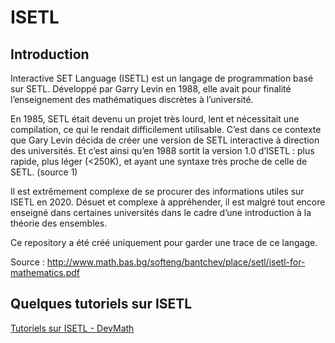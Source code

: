 # ISETL
## Introduction 
Interactive SET Language (ISETL) est un langage de programmation basé sur SETL. Développé par Garry Levin en 1988, elle avait pour finalité l’enseignement des mathématiques discrètes à l’université.

En 1985, SETL était devenu un projet très lourd, lent et nécessitait une compilation, ce qui le rendait difficilement utilisable. C’est dans ce contexte que Gary Levin décida de créer une version de SETL interactive à direction des universités.
Et c’est ainsi qu’en 1988 sortit la version 1.0 d’ISETL : plus rapide, plus léger (<250K), et ayant une syntaxe très proche de celle de SETL. (source 1)

Il est extrêmement complexe de se procurer des informations utiles sur ISETL en 2020. Désuet et complexe à appréhender, il est malgré tout encore enseigné dans certaines universités dans le cadre d’une introduction à la théorie des ensembles.

Ce repository a été créé uniquement pour garder une trace de ce langage. 

Source : http://www.math.bas.bg/softeng/bantchev/place/setl/isetl-for-mathematics.pdf

## Quelques tutoriels sur ISETL 
<a href="https://devmath.fr/informatique/isetl-langage-de-programmation/"> Tutoriels sur ISETL - DevMath </a>
